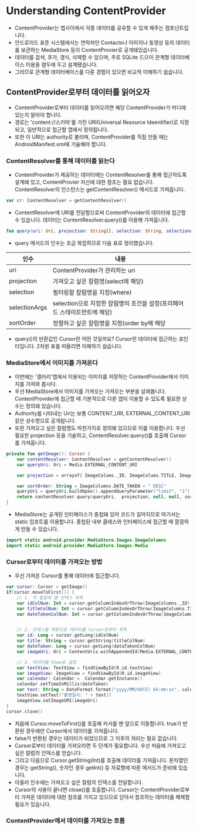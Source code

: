 # Understanding ContentProvider
* ContentProvider는 앱사이에서 각종 데이터를 공유할 수 있게 해주는 컴포넌트입니다. 
* 안드로이드 표준 시스템에서는 연락처인 Contacts나 이미지나 동영상 등의 데이터를 보관하는 MediaStore 등이 ContentProvier로 공개돼있습니다.
* 데이터를 검색, 추가, 갱식, 삭제할 수 있으며, 주로 SQLite 드으이 관계형 데이터베이스 이용을 염두에 두고 설계됐습니다.
* 그러므로 관계형 데이터베이스를 다룬 경험이 있으면 비교적 이해하기 쉽습니다.
## ContentProvider로부터 데이터를 읽어오자
* ContentProvider로부터 데이터를 읽어오려면 해당 ContentProvider가 어디에 있는지 알아야 합니다. 
* 경로는 'content://스키마'를 가진 URI(Universal Resource Ideentifier)로 지정되고, 일반적으로 접근할 앱에서 정의됩니다.
* 또한 이 URI는 authority로 불리며, ContentProvider를 직접 만들 때는 AndroidManifest.xml에 기술해야 합니다.
### ContentResolver를 통해 데이터를 읽는다
* ContentProvider가 제공하는 데이터에는 ContentResolver를 통해 접근하도록 설계돼 있고, ContentProvier 자신에 대한 참조는 필요 없습니다. ContentResolver의 인스턴스는 getContentResolver() 메서드로 가져옵니다.
~~~kotlin
var cr: ContentResolver = getContentResolver()
~~~
* ContentResolver에 URI를 전달함으로써 ContentProvider의 데이터에 접근할 수 있습니다. 데이터는 ContentResolver.query()를 이용해 가져옵니다.
~~~kotlin
fun query(uri: Uri, projection: String[], selection: String, selectionArgs: String[], sortOrder: String): Cursor
~~~
* query 메서드의 인수는 조금 복잡하므로 다음 표로 정리했습니다.

|인수|내용|
|---|----|
|uri|ContentProvider가 관리하는 uri|
|projection|가져오고 싶은 칼럼명(select에 해당)|
|selection|필터링할 칼럼명을 지정(where)|
|selectionArgs|selection으로 지정한 칼럼명의 조건을 설정(프리페어드 스테이트먼트에 해당)|
|sortOrder|정렬하고 싶은 칼럼명을 지정(order by에 해당|
* query()의 반환값인 Cursor란 어떤 것일까요? Cursor란 데이터에 접근하는 포인터입니다. 2차원 표를 떠올리면 이해하기 쉽습니다.
### MediaStore에서 이미지를 가져온다
* 이번에는 '갤러리'앱에서 이용되는 이미지를 저장하는 ContentProvider에서 이미지를 가져와 봅시다. 
* 우선 MediaStore에서 이미지를 가져오는 가져오는 부분을 살펴봅니다. ContentProvider에 접근할 때 기본적으로 다른 앱이 이용할 수 있도록 필요한 상수는 정의돼 있습니다.
* Authority를 나타내는 Uri는 보통 CONTENT_URI, EXTERNAL_CONTENT_URI같은 상수명으로 공개됩니다.
* 또한 가져오고 싶은 칼럼명도 마찬가지로 정의돼 있으므로 이를 이용합니다. 우선 필요한 projection 등을 기술하고, ContentResolver.query()를 호출해 Cursor를 가져옵니다.
~~~kotlin
private fun getImage(): Cursor {
    var contentResolver: ContentResolver = getContentResolver()
    var queryUri: Uri = Media.EXTERNAL_CONTENT_URI

    var projection = arrayof{ ImageColums._ID, ImageColums.TITLE, ImageColums.DATE_TAKEN,}

    var sortOrder: String = ImageColumns.DATE_TAKEN + " DESC"
    queryUri = queryUri.buildUpon().appendQueryParameter("limit", "1").build()
    return contentResolver.query(queryUri,  projection, null, null, sortOrder)
}
~~~
* MediaStore는 공개된 인터페이스가 중첩돼 있어 코드가 길어지므로 여기서는 static 임포트를 이용합니다. 중첩된 내부 클래스와 인터페이스에 접근할 때 깔끔하게 만들 수 있습니다.
~~~kotlin
import static android.provider.MediaStore.Images.ImageColumns
import static android.provider.MediaStore.Images.Media
~~~
### Cursor로부터 데이터를 가져오는 방법
* 우선 가져온 Cursor를 통해 데이터에 접근합니다.
~~~kotlin
var cursor: Cursor = getImage()
if(cursor.moveToFirst()) {
    // 1. 각 칼럼의 열 인덱스 취득
    var idColNum: Int = cursor.getColumnIndexOrThrow(ImageColumns._ID)
    var titleColNum: Int = cursor.getColumnIndexOrThrow(ImageColumns.TITLE)
    var dateTakenColNum: Int = cursor.getColumnIndexOrThrow(ImageColumns.DATE_TAKEN)


    // 2. 인데스를 바탕으로 데이터를 Cursor로부터 취득
    var id: Long = cursor.getLong(idColNum)
    var title: String = cursor.getString(titleColNum)
    var dateTaken: Long = cursor.getLong(dataTakenColNum)
    var imageUri: Uri = ContentUris.withAppendedId(Media.EXTERNAL_CONTENT_URI, id)

    // 3. 데이터를 View로 설정
    var textView: TextView = findViewById(R.id.textView)
    var imageView: ImageView = findViewById(R.id.imageView)
    var calendar: Calendar =  Calendar.getInstance()
    calendar.setTimeInMillis(dateTaken)
    var text: String = DateFormat.format("yyyy/MM/dd(E) kk:mm:ss", calendar).toString()
    textView.setText("촬영일시: " + text)]
    imageView.setImageURI(imageUri)
}
cursor.close()
~~~
* 처음에 Cursor.moveToFirst()를 호출해 커서를 맨 앞으로 이동합니다. true가 반환된 경우에만 Cursor에서 데이터를 가져옵니다. 
* false가 반환된 경우는 데이터가 비었으므로 그 이후의 처리는 필요 없습니다.
* Cursor로부터 데이터를 가져오라면 두 단계가 필요합니다. 우선 처음에 가져오고 싶은 칼럼의 인덱스를 얻습니다.
* 그리고 다음으로 Cursor.getString(Int)를 호출해 데이터를 가져옵니다. 문자열인 경우는 getString(), 숫자인 경우 getInt() 등 자료형에 따른 메서드가 준비돼 있습니다.
* 아울러 인수에는 가져오고 싶은 칼럼의 인덱스를 전달합니다.
* Cursor의 사용이 끝나면 close()를 호출합니다. Cursor는 ContentProvider로부터 가져온 데이터에 대한 참조를 가지고 있으므로 닫아서 참조하는 데이터를 해제할 필요가 있습니다.

### ContentProvider에서 데이터를 가져오는 흐름

